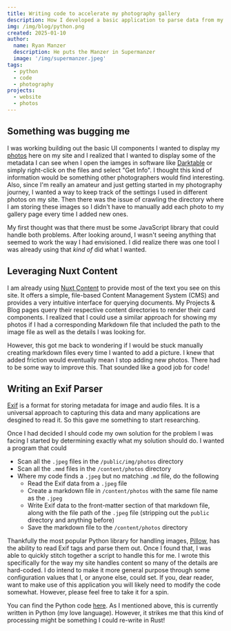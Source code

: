 ```yaml
---
title: Writing code to accelerate my photography gallery
description: How I developed a basic application to parse data from my photo files and power my website development.
img: /img/blog/python.png
created: 2025-01-10
author:
  name: Ryan Manzer
  description: He puts the Manzer in Supermanzer
  image: '/img/supermanzer.jpeg'
tags:
  - python
  - code
  - photography
projects:
  - website
  - photos
---
```


## Something was bugging me
I was working building out the basic UI components I wanted to display my <a href="/photos">photos</a> here on my site and I realized that I wanted to display some of the metadata I can see when I open the iamges in software like <a href="https://www.darktable.org/">Darktable</a> or simply right-click on the files and select "Get Info".  I thought this kind of information would be something other photographers would find interesting.  Also, since I'm really an amateur and just getting started in my photography journey, I wanted a way to keep track of the settings I used in different photos on my site. Then there was the issue of crawling the directory where I am storing these images so I didn't have to manually add each photo to my gallery page every time I added new ones.

My first thought was that there must be some JavaScript library that could handle both problems.  After looking around, I wasn't seeing anything that seemed to work the way I had envisioned.  I did realize there was one tool I was already using that _kind of_ did what I wanted.  

## Leveraging Nuxt Content

I am already using <a href="https://content.nuxt.com/">Nuxt Content</a> to provide most of the text you see on this site.  It offers a simple, file-based Content Management System (CMS) and provides a very intuitive interface for querying documents.  My Projects & Blog pages query their respective content directories to render their card components.  I realized that I could use a similar approach for showing my photos if I had a corresponding Markdown file that included the path to the image file as well as the details I was looking for.

However, this got me back to wondering if I would be stuck manually creating markdown files every time I wanted to add a picture.  I knew that added friction would eventually mean I stop adding new photos.  There had to be some way to improve this.  That sounded like a good job for code!

## Writing an Exif Parser

<a href="https://en.wikipedia.org/wiki/Exif">Exif<a> is a format for storing metadata for image and audio files.  It is a universal approach to capturing this data and many applications are desgined to read it.  So this gave me something to start researching.

Once I had decided I should code my own solution for the problem I was facing I started by determining exactly what my solution should do. I wanted a program that could 
- Scan all the `.jpeg` files in the `/public/img/photos` directory
- Scan all the `.mmd` files in the `/content/photos` directory
- Where my code finds a `.jpeg` but no matching `.md` file, do the following
    - Read the Exif data from a `.jpeg` file
    - Create a markdown file in `/content/photos` with the same file name as the `.jpeg`
    - Write Exif data to the front-matter section of that markdown file, along with the file path of the `.jpeg` file (stripping out the `public` directory and anything before)
    - Save the markdown file to the `/content/photos` directory

Thankfully the most popular Python library for handling images, <a href="https://pypi.org/project/pillow/">Pillow<a>, has the ability to read Exif tags and parse them out.  Once I found that, I was able to quickly stitch together a script to handle this for me.  I wrote this specifically for the way my site handles content so many of the details are hard-coded.  I do intend to make it more general purpose through some configuration values that I, or anyone else, could set.  If you, dear reader, want to make use of this application you will likely need to modify the code somewhat.  However, please feel free to take it for a spin.

You can find the Python code [here](https://github.com/supermanzer/photo-info).  As I mentioned above, this is currently written in Python (my love language).  However, it strikes me that this kind of processing might be something I could re-write in Rust!